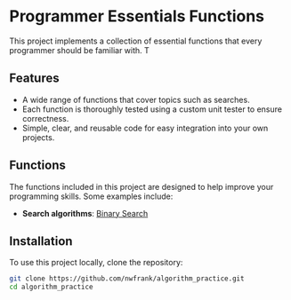 # Programmer Essentials Functions

This project implements a collection of essential functions that every programmer should be familiar with. T

## Features

- A wide range of functions that cover topics such as searches.
- Each function is thoroughly tested using a custom unit tester to ensure correctness.
- Simple, clear, and reusable code for easy integration into your own projects.

## Functions

The functions included in this project are designed to help improve your programming skills. Some examples include:

- **Search algorithms**: [Binary Search](./binary_search/binary_search.py)

## Installation

To use this project locally, clone the repository:

```bash
git clone https://github.com/nwfrank/algorithm_practice.git
cd algorithm_practice
```
